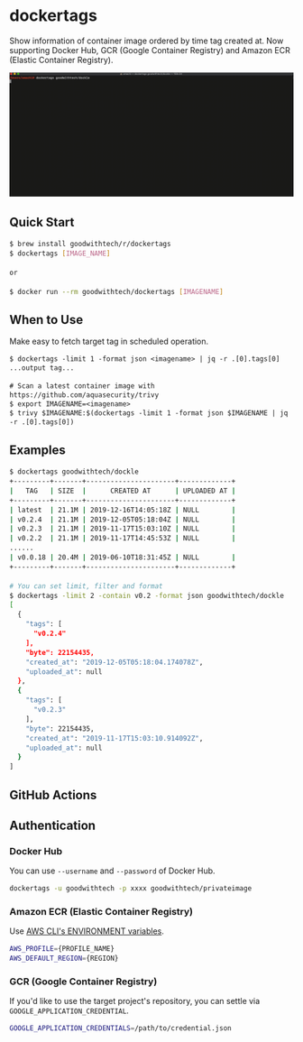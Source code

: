 # dockertags
Show information of container image ordered by time tag created at.
Now supporting Docker Hub, GCR (Google Container Registry) and Amazon ECR (Elastic Container Registry).

<img src="assets/usage.gif" width="700">



## Quick Start

```bash
$ brew install goodwithtech/r/dockertags
$ dockertags [IMAGE_NAME]

or 

$ docker run --rm goodwithtech/dockertags [IMAGENAME]
```
## When to Use

Make easy to fetch target tag in scheduled operation.
 
```.env
$ dockertags -limit 1 -format json <imagename> | jq -r .[0].tags[0]
...output tag...

# Scan a latest container image with https://github.com/aquasecurity/trivy
$ export IMAGENAME=<imagename>
$ trivy $IMAGENAME:$(dockertags -limit 1 -format json $IMAGENAME | jq -r .[0].tags[0])
```

## Examples

```bash
$ dockertags goodwithtech/dockle
+---------+-------+----------------------+-------------+
|   TAG   | SIZE  |      CREATED AT      | UPLOADED AT |
+---------+-------+----------------------+-------------+
| latest  | 21.1M | 2019-12-16T14:05:18Z | NULL        |
| v0.2.4  | 21.1M | 2019-12-05T05:18:04Z | NULL        |
| v0.2.3  | 21.1M | 2019-11-17T15:03:10Z | NULL        |
| v0.2.2  | 21.1M | 2019-11-17T14:45:53Z | NULL        |
...... 
| v0.0.18 | 20.4M | 2019-06-10T18:31:45Z | NULL        |
+---------+-------+----------------------+-------------+

# You can set limit, filter and format
$ dockertags -limit 2 -contain v0.2 -format json goodwithtech/dockle
[
  {
    "tags": [
      "v0.2.4"
    ],
    "byte": 22154435,
    "created_at": "2019-12-05T05:18:04.174078Z",
    "uploaded_at": null
  },
  {
    "tags": [
      "v0.2.3"
    ],
    "byte": 22154435,
    "created_at": "2019-11-17T15:03:10.914092Z",
    "uploaded_at": null
  }
]
```

## GitHub Actions

## Authentication

### Docker Hub

You can use `--username` and `--password` of Docker Hub.

```bash
dockertags -u goodwithtech -p xxxx goodwithtech/privateimage
```

### Amazon ECR (Elastic Container Registry)

Use [AWS CLI's ENVIRONMENT variables](https://docs.aws.amazon.com/cli/latest/userguide/cli-configure-envvars.html).

```bash
AWS_PROFILE={PROFILE_NAME}
AWS_DEFAULT_REGION={REGION}
```

### GCR (Google Container Registry)

If you'd like to use the target project's repository, you can settle via `GOOGLE_APPLICATION_CREDENTIAL`.

```bash
GOOGLE_APPLICATION_CREDENTIALS=/path/to/credential.json
```

